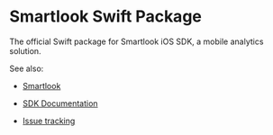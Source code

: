 # Smartlook Swift Package

The official Swift package for Smartlook iOS SDK, a mobile analytics solution.

See also:
- [Smartlook](https://smartlook.com)
- [SDK Documentation](https://smartlook.github.io)

- [Issue tracking](https://github.com/smartlook/smartlook-mobile-issue-tracker/issues)
